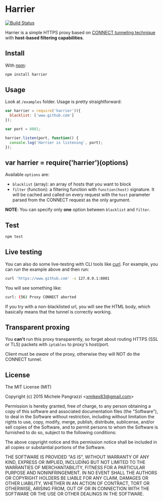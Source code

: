 Harrier
======

[![Build Status](https://travis-ci.org/mpangrazzi/harrier.svg?branch=master)](https://travis-ci.org/mpangrazzi/cidr-grep)

Harrier is a simple HTTPS proxy based on [CONNECT tunneling technique](https://en.wikipedia.org/wiki/HTTP_tunnel) with **host-based filtering capabilities**.


## Install

With [npm](http://www.npmjs.org):

```bash
npm install harrier
```

## Usage

Look at `/examples` folder. Usage is pretty straightforward:

```js
var harrier = require('harrier')({
  blacklist: ['www.github.com']
});

var port = 8001;

harrier.listen(port, function() {
  console.log('Harrier is listening', port);
});
```

## var harrier = require('harrier')(options)

Available `options` are:

- `blacklist` (array): an array of hosts that you want to block
- `filter` (function): a filtering function with `function(host)` signature. It will be cached and called on every request with the `host` parameter parsed from the CONNECT request as the only argument.

**NOTE**: You can specify only **one** option between `blacklist` and `filter`.


## Test

```bash
npm test
```

## Live testing

You can also do some live-testing with CLI tools like [curl](http://curl.haxx.se). For example, you can *run* the example above and then run:

```bash
curl 'https://www.github.com' -x 127.0.0.1:8001
```

You will see something like:

```bash
curl: (56) Proxy CONNECT aborted
```

If you try with a non-blacklisted url, you will see the HTML body, which basically means that the tunnel is correctly working.


## Transparent proxing

You **can't** run this proxy transparently, so forget about routing HTTPS (SSL or TLS) packets with `iptables` to proxy's host/port.

Client must be *aware* of the proxy, otherwise they will NOT do the CONNECT tunnel.


## License

The MIT License (MIT)

Copyright (c) 2015 Michele Pangrazzi <<xmikex83@gmail.com>>

Permission is hereby granted, free of charge, to any person obtaining a copy
of this software and associated documentation files (the "Software"), to deal
in the Software without restriction, including without limitation the rights
to use, copy, modify, merge, publish, distribute, sublicense, and/or sell
copies of the Software, and to permit persons to whom the Software is
furnished to do so, subject to the following conditions:

The above copyright notice and this permission notice shall be included in all
copies or substantial portions of the Software.

THE SOFTWARE IS PROVIDED "AS IS", WITHOUT WARRANTY OF ANY KIND, EXPRESS OR
IMPLIED, INCLUDING BUT NOT LIMITED TO THE WARRANTIES OF MERCHANTABILITY,
FITNESS FOR A PARTICULAR PURPOSE AND NONINFRINGEMENT. IN NO EVENT SHALL THE
AUTHORS OR COPYRIGHT HOLDERS BE LIABLE FOR ANY CLAIM, DAMAGES OR OTHER
LIABILITY, WHETHER IN AN ACTION OF CONTRACT, TORT OR OTHERWISE, ARISING FROM,
OUT OF OR IN CONNECTION WITH THE SOFTWARE OR THE USE OR OTHER DEALINGS IN THE
SOFTWARE.
